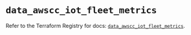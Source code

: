 # `data_awscc_iot_fleet_metrics`

Refer to the Terraform Registry for docs: [`data_awscc_iot_fleet_metrics`](https://registry.terraform.io/providers/hashicorp/awscc/0.70.0/docs/data-sources/iot_fleet_metrics).
